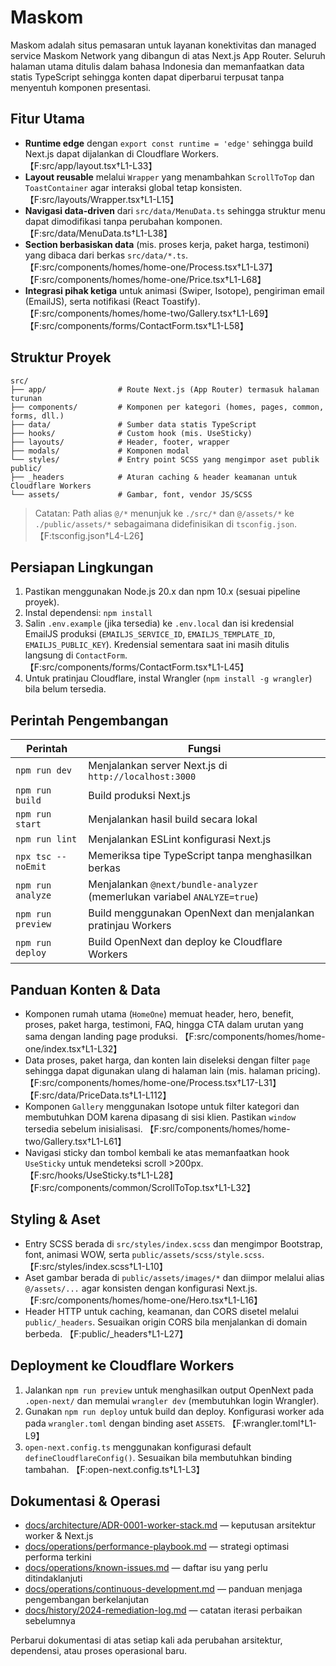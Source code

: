 # Maskom

Maskom adalah situs pemasaran untuk layanan konektivitas dan managed service Maskom Network yang dibangun di atas Next.js App Router. Seluruh halaman utama ditulis dalam bahasa Indonesia dan memanfaatkan data statis TypeScript sehingga konten dapat diperbarui terpusat tanpa menyentuh komponen presentasi.

## Fitur Utama
- **Runtime edge** dengan `export const runtime = 'edge'` sehingga build Next.js dapat dijalankan di Cloudflare Workers. 【F:src/app/layout.tsx†L1-L33】
- **Layout reusable** melalui `Wrapper` yang menambahkan `ScrollToTop` dan `ToastContainer` agar interaksi global tetap konsisten. 【F:src/layouts/Wrapper.tsx†L1-L15】
- **Navigasi data-driven** dari `src/data/MenuData.ts` sehingga struktur menu dapat dimodifikasi tanpa perubahan komponen. 【F:src/data/MenuData.ts†L1-L38】
- **Section berbasiskan data** (mis. proses kerja, paket harga, testimoni) yang dibaca dari berkas `src/data/*.ts`. 【F:src/components/homes/home-one/Process.tsx†L1-L37】【F:src/components/homes/home-one/Price.tsx†L1-L68】
- **Integrasi pihak ketiga** untuk animasi (Swiper, Isotope), pengiriman email (EmailJS), serta notifikasi (React Toastify). 【F:src/components/homes/home-two/Gallery.tsx†L1-L69】【F:src/components/forms/ContactForm.tsx†L1-L58】

## Struktur Proyek
```
src/
├── app/                # Route Next.js (App Router) termasuk halaman turunan
├── components/         # Komponen per kategori (homes, pages, common, forms, dll.)
├── data/               # Sumber data statis TypeScript
├── hooks/              # Custom hook (mis. UseSticky)
├── layouts/            # Header, footer, wrapper
├── modals/             # Komponen modal
└── styles/             # Entry point SCSS yang mengimpor aset publik
public/
├── _headers            # Aturan caching & header keamanan untuk Cloudflare Workers
└── assets/             # Gambar, font, vendor JS/SCSS
```

> Catatan: Path alias `@/*` menunjuk ke `./src/*` dan `@/assets/*` ke `./public/assets/*` sebagaimana didefinisikan di `tsconfig.json`. 【F:tsconfig.json†L4-L26】

## Persiapan Lingkungan
1. Pastikan menggunakan Node.js 20.x dan npm 10.x (sesuai pipeline proyek).
2. Instal dependensi: `npm install`
3. Salin `.env.example` (jika tersedia) ke `.env.local` dan isi kredensial EmailJS produksi (`EMAILJS_SERVICE_ID`, `EMAILJS_TEMPLATE_ID`, `EMAILJS_PUBLIC_KEY`). Kredensial sementara saat ini masih ditulis langsung di `ContactForm`. 【F:src/components/forms/ContactForm.tsx†L1-L45】
4. Untuk pratinjau Cloudflare, instal Wrangler (`npm install -g wrangler`) bila belum tersedia.

## Perintah Pengembangan
| Perintah | Fungsi |
| --- | --- |
| `npm run dev` | Menjalankan server Next.js di `http://localhost:3000` |
| `npm run build` | Build produksi Next.js |
| `npm run start` | Menjalankan hasil build secara lokal |
| `npm run lint` | Menjalankan ESLint konfigurasi Next.js |
| `npx tsc --noEmit` | Memeriksa tipe TypeScript tanpa menghasilkan berkas |
| `npm run analyze` | Menjalankan `@next/bundle-analyzer` (memerlukan variabel `ANALYZE=true`) |
| `npm run preview` | Build menggunakan OpenNext dan menjalankan pratinjau Workers |
| `npm run deploy` | Build OpenNext dan deploy ke Cloudflare Workers |

## Panduan Konten & Data
- Komponen rumah utama (`HomeOne`) memuat header, hero, benefit, proses, paket harga, testimoni, FAQ, hingga CTA dalam urutan yang sama dengan landing page produksi. 【F:src/components/homes/home-one/index.tsx†L1-L32】
- Data proses, paket harga, dan konten lain diseleksi dengan filter `page` sehingga dapat digunakan ulang di halaman lain (mis. halaman pricing). 【F:src/components/homes/home-one/Process.tsx†L17-L31】【F:src/data/PriceData.ts†L1-L112】
- Komponen `Gallery` menggunakan Isotope untuk filter kategori dan membutuhkan DOM karena dipasang di sisi klien. Pastikan `window` tersedia sebelum inisialisasi. 【F:src/components/homes/home-two/Gallery.tsx†L1-L61】
- Navigasi sticky dan tombol kembali ke atas memanfaatkan hook `UseSticky` untuk mendeteksi scroll >200px. 【F:src/hooks/UseSticky.ts†L1-L28】【F:src/components/common/ScrollToTop.tsx†L1-L32】

## Styling & Aset
- Entry SCSS berada di `src/styles/index.scss` dan mengimpor Bootstrap, font, animasi WOW, serta `public/assets/scss/style.scss`. 【F:src/styles/index.scss†L1-L10】
- Aset gambar berada di `public/assets/images/*` dan diimpor melalui alias `@/assets/...` agar konsisten dengan konfigurasi Next.js. 【F:src/components/homes/home-one/Hero.tsx†L1-L16】
- Header HTTP untuk caching, keamanan, dan CORS disetel melalui `public/_headers`. Sesuaikan origin CORS bila menjalankan di domain berbeda. 【F:public/_headers†L1-L27】

## Deployment ke Cloudflare Workers
1. Jalankan `npm run preview` untuk menghasilkan output OpenNext pada `.open-next/` dan memulai `wrangler dev` (membutuhkan login Wrangler).
2. Gunakan `npm run deploy` untuk build dan deploy. Konfigurasi worker ada pada `wrangler.toml` dengan binding aset `ASSETS`. 【F:wrangler.toml†L1-L9】
3. `open-next.config.ts` menggunakan konfigurasi default `defineCloudflareConfig()`. Sesuaikan bila membutuhkan binding tambahan. 【F:open-next.config.ts†L1-L3】

## Dokumentasi & Operasi
- [docs/architecture/ADR-0001-worker-stack.md](docs/architecture/ADR-0001-worker-stack.md) — keputusan arsitektur worker & Next.js
- [docs/operations/performance-playbook.md](docs/operations/performance-playbook.md) — strategi optimasi performa terkini
- [docs/operations/known-issues.md](docs/operations/known-issues.md) — daftar isu yang perlu ditindaklanjuti
- [docs/operations/continuous-development.md](docs/operations/continuous-development.md) — panduan menjaga pengembangan berkelanjutan
- [docs/history/2024-remediation-log.md](docs/history/2024-remediation-log.md) — catatan iterasi perbaikan sebelumnya

Perbarui dokumentasi di atas setiap kali ada perubahan arsitektur, dependensi, atau proses operasional baru.
